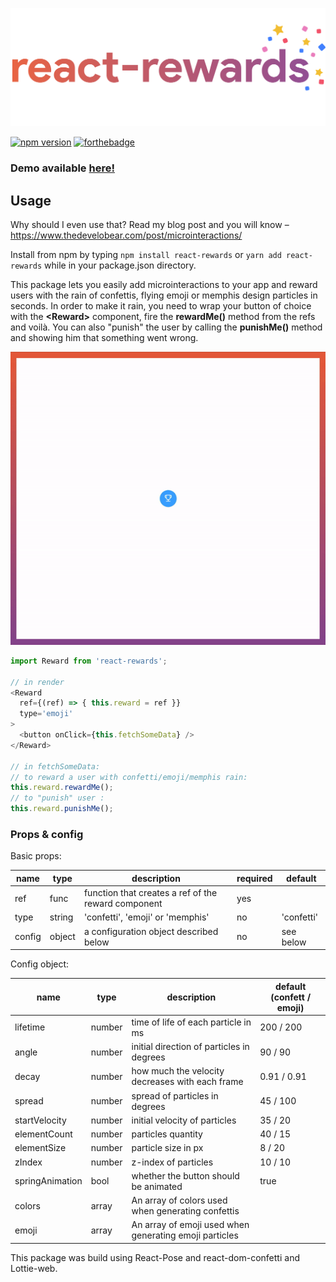 ![react-rewards logo](react-rewards.png?raw=true "react-rewards")

[![npm version](https://badge.fury.io/js/react-rewards.svg)](https://badge.fury.io/js/react-rewards) [![forthebadge](https://forthebadge.com/images/badges/makes-people-smile.svg)](https://forthebadge.com)

### Demo available <a href="https://zx3royl4pm.codesandbox.io/" target="_blank">here!</a>

## Usage

Why should I even use that? Read my blog post and you will know – https://www.thedevelobear.com/post/microinteractions/

Install from npm by typing ```npm install react-rewards``` or ```yarn add react-rewards``` while in your package.json directory.

This package lets you easily add microinteractions to your app and reward users with the rain of confettis, flying emoji or memphis design particles in seconds. In order to make it rain, you need to wrap your button of choice with the **\<Reward\>** component, fire the **rewardMe()** method from the refs and voilà. You can also "punish" the user by calling the **punishMe()** method and showing him that something went wrong. 

<p align="center">
<img alt='react-rewards demo' src="react-rewards.gif"/>
</p>

```js
import Reward from 'react-rewards';

// in render
<Reward
  ref={(ref) => { this.reward = ref }}
  type='emoji'
>
  <button onClick={this.fetchSomeData} />
</Reward>

// in fetchSomeData:
// to reward a user with confetti/emoji/memphis rain:
this.reward.rewardMe();
// to "punish" user :
this.reward.punishMe();
```

### Props & config

Basic props:

| name            | type   | description                                            | required   |default      |
|-----------------|--------|--------------------------------------------------------|------------|-------------|
| ref             | func   | function that creates a ref of the reward component    | yes        |             |
| type            | string | 'confetti', 'emoji' or 'memphis'                       | no         |'confetti'   |
| config          | object | a configuration object described below                 | no         |see below    |

Config object: 

| name            | type   | description                                            | default (confett / emoji) |
|-----------------|--------|--------------------------------------------------------|---------------------------|
| lifetime        | number | time of life of each particle in ms                    | 200 / 200                 |
| angle           | number | initial direction of particles in degrees              | 90 / 90                   |
| decay           | number | how much the velocity decreases with each frame        | 0.91 / 0.91               |
| spread          | number | spread of particles in degrees                         | 45 / 100                  |
| startVelocity   | number | initial velocity of particles                          | 35 / 20                   |
| elementCount    | number | particles quantity                                     | 40 / 15                   |
| elementSize     | number | particle size in px                                    | 8 / 20                    |
| zIndex          | number | z-index of particles                                   | 10 / 10                   |
| springAnimation | bool   | whether the button should be animated                  | true                      |
| colors          | array  | An array of colors used when generating confettis      |                           |
| emoji           | array  | An array of emoji used when generating emoji particles |                           |



This package was build using React-Pose and react-dom-confetti and Lottie-web.
